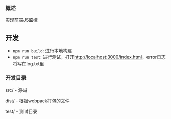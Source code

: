 ### 概述
实现前端JS监控

## 开发

*   `npm run build`: 进行本地构建
*   `npm run test`: 进行测试，打开[http://localhost:3000/index.html](http://localhost:3000/index.html)，error日志将写在log.txt里

### 开发目录
src/ - 源码

dist/ - 根据webpack打包的文件

test/ - 测试目录